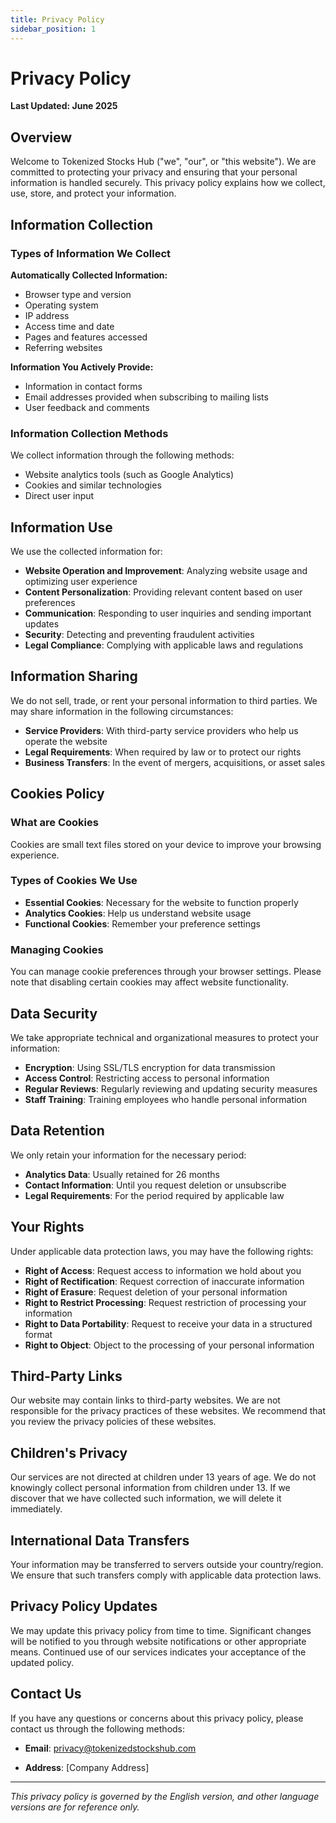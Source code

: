 ```yaml
---
title: Privacy Policy
sidebar_position: 1
---
```


# Privacy Policy

**Last Updated: June 2025**

## Overview

Welcome to Tokenized Stocks Hub ("we", "our", or "this website"). We are committed to protecting your privacy and ensuring that your personal information is handled securely. This privacy policy explains how we collect, use, store, and protect your information.

## Information Collection

### Types of Information We Collect

**Automatically Collected Information:**
- Browser type and version
- Operating system
- IP address
- Access time and date
- Pages and features accessed
- Referring websites

**Information You Actively Provide:**
- Information in contact forms
- Email addresses provided when subscribing to mailing lists
- User feedback and comments

### Information Collection Methods

We collect information through the following methods:
- Website analytics tools (such as Google Analytics)
- Cookies and similar technologies
- Direct user input

## Information Use

We use the collected information for:

- **Website Operation and Improvement**: Analyzing website usage and optimizing user experience
- **Content Personalization**: Providing relevant content based on user preferences
- **Communication**: Responding to user inquiries and sending important updates
- **Security**: Detecting and preventing fraudulent activities
- **Legal Compliance**: Complying with applicable laws and regulations

## Information Sharing

We do not sell, trade, or rent your personal information to third parties. We may share information in the following circumstances:

- **Service Providers**: With third-party service providers who help us operate the website
- **Legal Requirements**: When required by law or to protect our rights
- **Business Transfers**: In the event of mergers, acquisitions, or asset sales

## Cookies Policy

### What are Cookies

Cookies are small text files stored on your device to improve your browsing experience.

### Types of Cookies We Use

- **Essential Cookies**: Necessary for the website to function properly
- **Analytics Cookies**: Help us understand website usage
- **Functional Cookies**: Remember your preference settings

### Managing Cookies

You can manage cookie preferences through your browser settings. Please note that disabling certain cookies may affect website functionality.

## Data Security

We take appropriate technical and organizational measures to protect your information:

- **Encryption**: Using SSL/TLS encryption for data transmission
- **Access Control**: Restricting access to personal information
- **Regular Reviews**: Regularly reviewing and updating security measures
- **Staff Training**: Training employees who handle personal information

## Data Retention

We only retain your information for the necessary period:

- **Analytics Data**: Usually retained for 26 months
- **Contact Information**: Until you request deletion or unsubscribe
- **Legal Requirements**: For the period required by applicable law

## Your Rights

Under applicable data protection laws, you may have the following rights:

- **Right of Access**: Request access to information we hold about you
- **Right of Rectification**: Request correction of inaccurate information
- **Right of Erasure**: Request deletion of your personal information
- **Right to Restrict Processing**: Request restriction of processing your information
- **Right to Data Portability**: Request to receive your data in a structured format
- **Right to Object**: Object to the processing of your personal information

## Third-Party Links

Our website may contain links to third-party websites. We are not responsible for the privacy practices of these websites. We recommend that you review the privacy policies of these websites.

## Children's Privacy

Our services are not directed at children under 13 years of age. We do not knowingly collect personal information from children under 13. If we discover that we have collected such information, we will delete it immediately.

## International Data Transfers

Your information may be transferred to servers outside your country/region. We ensure that such transfers comply with applicable data protection laws.

## Privacy Policy Updates

We may update this privacy policy from time to time. Significant changes will be notified to you through website notifications or other appropriate means. Continued use of our services indicates your acceptance of the updated policy.

## Contact Us

If you have any questions or concerns about this privacy policy, please contact us through the following methods:

- **Email**: privacy@tokenizedstockshub.com

- **Address**: [Company Address]

---

*This privacy policy is governed by the English version, and other language versions are for reference only.*